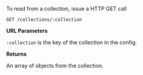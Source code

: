 To read from a collection, issue a HTTP GET call

	GET /collections/:collection


**URL Parameters**

`:collection` is the key of the collection in the config.

**Returns**

An array of objects from the collection.